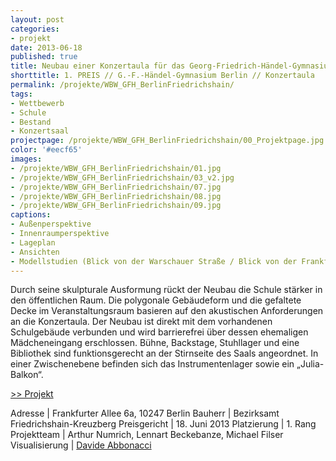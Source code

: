 ```yaml
---
layout: post
categories:
- projekt
date: 2013-06-18
published: true
title: Neubau einer Konzertaula für das Georg-Friedrich-Händel-Gymnasium in Berlin Friedrichshain
shorttitle: 1. PREIS // G.-F.-Händel-Gymnasium Berlin // Konzertaula
permalink: /projekte/WBW_GFH_BerlinFriedrichshain/
tags: 
- Wettbewerb
- Schule
- Bestand
- Konzertsaal 
projectpage: /projekte/WBW_GFH_BerlinFriedrichshain/00_Projektpage.jpg 
color: '#eecf65'
images:
- /projekte/WBW_GFH_BerlinFriedrichshain/01.jpg
- /projekte/WBW_GFH_BerlinFriedrichshain/03_v2.jpg
- /projekte/WBW_GFH_BerlinFriedrichshain/07.jpg
- /projekte/WBW_GFH_BerlinFriedrichshain/08.jpg
- /projekte/WBW_GFH_BerlinFriedrichshain/09.jpg
captions:
- Außenperspektive
- Innenraumperspektive
- Lageplan
- Ansichten
- Modellstudien (Blick von der Warschauer Straße / Blick von der Frankfurter-Allee) // Schnitte Konzertsaal
---
```

Durch seine skulpturale Ausformung rückt der Neubau die Schule stärker in den öffentlichen Raum. Die polygonale Gebäudeform und die gefaltete Decke im Veranstaltungsraum basieren auf den akustischen Anforderungen an die Konzertaula. Der Neubau ist direkt mit dem vorhandenen Schulgebäude verbunden und wird barrierefrei über dessen ehemaligen Mädcheneingang erschlossen. Bühne, Backstage, Stuhllager und eine Bibliothek sind funktionsgerecht an der Stirnseite des Saals angeordnet. In einer Zwischen­ebene befinden sich das Instrumentenlager sowie ein „Julia-Balkon“.

[\>> Projekt](../projekte/GFH_BerlinFriedrichshain/)

Adresse			    |	Frankfurter Allee 6a, 10247 Berlin 
Bauherr			    |	Bezirksamt Friedrichshain-Kreuzberg 
Preisgericht	    |	18. Juni 2013
Platzierung		    |	1. Rang 
Projektteam		    |	Arthur Numrich, Lennart Beckebanze, Michael Filser
Visualisierung     	|	[Davide Abbonacci](http://www.abbonacci.com)